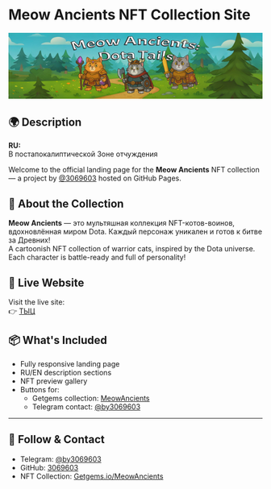 # Meow Ancients NFT Collection Site

![Banner](banner.png)

## 🌍 Description

**RU:**  
В постапокалиптической Зоне отчуждения

Welcome to the official landing page for the **Meow Ancients** NFT collection — a project by [@3069603](https://github.com/3069603) hosted on GitHub Pages.

## 🌟 About the Collection

**Meow Ancients** — это мультяшная коллекция NFT-котов-воинов, вдохновлённая миром Dota. Каждый персонаж уникален и готов к битве за Древних!  
A cartoonish NFT collection of warrior cats, inspired by the Dota universe. Each character is battle-ready and full of personality!

## 🚀 Live Website

Visit the live site:  
👉 [ТЫЦ](https://3069603.github.io/meow-ancients)

## 📦 What's Included

- Fully responsive landing page
- RU/EN description sections
- NFT preview gallery
- Buttons for:
  - Getgems collection: [MeowAncients](https://getgems.io/Meow-Ancients)
  - Telegram contact: [@by3069603](https://t.me/by3069603)

---

## 🔗 Follow & Contact

- Telegram: [@by3069603](https://t.me/by3069603)
- GitHub: [3069603](https://github.com/3069603)
- NFT Collection: [Getgems.io/MeowAncients](https://getgems.io/collection/MeowAncients)
